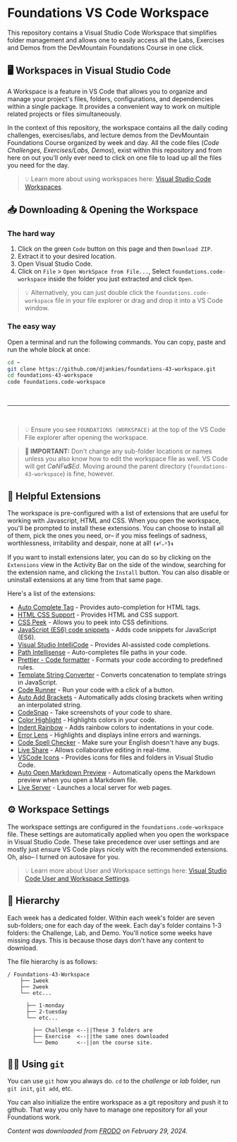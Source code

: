 # Foundations VS Code Workspace

This repository contains a Visual Studio Code Workspace that simplifies folder management and allows one to easily access all the Labs, Exercises and Demos from the DevMountain Foundations Course in one click.

## 🖥️ Workspaces in Visual Studio Code

A Workspace is a feature in VS Code that allows you to organize and manage your project's files, folders, configurations, and dependencies within a single package. It provides a convenient way to work on multiple related projects or files simultaneously.

In the context of this repository, the workspace contains all the daily coding challenges, exercises/labs, and lecture demos from the DevMountain Foundations Course organized by week and day. All the code files (_Code Challenges, Exercises/Labs, Demos_), exist within this repository and from here on out you'll only ever need to click on one file to load up all the files you need for the day.

> 💡 Learn more about using workspaces here: [Visual Studio Code Workspaces](https://code.visualstudio.com/docs/editor/multi-root-workspaces).

## 📥 Downloading & Opening the Workspace

### The hard way

1. Click on the green `Code` button on this page and then `Download ZIP`.
2. Extract it to your desired location.
3. Open Visual Studio Code.
4. Click on `File` > `Open WorkSpace from File...`, Select `foundations.code-workspace` inside the folder you just extracted and click `Open`.

> 💡 Alternatively, you can just double click the `foundations.code-workspace` file in your file explorer or drag and drop it into a VS Code window.

### The easy way

Open a terminal and run the following commands. You can copy, paste and run the whole block at once:

``` bash
cd ~
git clone https://github.com/djankies/foundations-43-workspace.git
cd foundations-43-workspace
code foundations.code-workspace
```

<br>

---

<br>

>💡 Ensure you see `FOUNDATIONS (WORKSPACE)` at the top of the VS Code File explorer after opening the workspace.

> **🚨 IMPORTANT:** Don't change any sub-folder locations or names unless you also know how to edit the workspace file as well. VS Code will get _C**o**NF**uS**Ed_. Moving around the parent directory (`foundations-43-workspace`) is fine, however.

## 💫 Helpful Extensions

The workspace is pre-configured with a list of extensions that are useful for working with Javascript, HTML and CSS. When you open the workspace, you'll be prompted to install these extensions. You can choose to install all of them, pick the ones you need, or– if you miss feelings of sadness, worthlessness, irritability and despair, none at all! **`(ง^︠.^︡)ง`**

If you want to install extensions later, you can do so by clicking on the `Extensions` view in the Activity Bar on the side of the window, searching for the extension name, and clicking the `Install` button. You can also disable or uninstall extensions at any time from that same page.

Here's a list of the extensions:

- [Auto Complete Tag](https://marketplace.visualstudio.com/items?itemName=formulahendry.auto-complete-tag) - Provides auto-completion for HTML tags.
- [HTML CSS Support](https://marketplace.visualstudio.com/items?itemName=ecmel.vscode-html-css) - Provides HTML and CSS support.
- [CSS Peek](https://marketplace.visualstudio.com/items?itemName=pranaygp.vscode-css-peek) - Allows you to peek into CSS definitions.
- [JavaScript (ES6) code snippets](https://marketplace.visualstudio.com/items?itemName=xabikos.javascriptsnippets) - Adds code snippets for JavaScript (ES6).
- [Visual Studio IntelliCode](https://marketplace.visualstudio.com/items?itemName=visualstudioexptteam.vscodeintellicode) - Provides AI-assisted code completions.
- [Path Intellisense](https://marketplace.visualstudio.com/items?itemName=christian-kohler.path-intellisense) - Auto-completes file paths in your code.
- [Prettier - Code formatter](https://marketplace.visualstudio.com/items?itemName=esbenp.prettier-vscode) - Formats your code according to predefined rules.
- [Template String Converter](https://marketplace.visualstudio.com/items?itemName=meganrogge.template-string-converter) - Converts concatenation to template strings in JavaScript.
- [Code Runner](https://marketplace.visualstudio.com/items?itemName=formulahendry.code-runner) - Run your code with a click of a button.
- [Auto Add Brackets](https://marketplace.visualstudio.com/items?itemName=aliariff.auto-add-brackets) - Automatically adds closing brackets when writing an interpolated string.
- [CodeSnap](https://marketplace.visualstudio.com/items?itemName=adpyke.codesnap) - Take screenshots of your code to share.
- [Color Highlight](https://marketplace.visualstudio.com/items?itemName=naumovs.color-highlight) - Highlights colors in your code.
- [Indent Rainbow](https://marketplace.visualstudio.com/items?itemName=oderwat.indent-rainbow) - Adds rainbow colors to indentations in your code.
- [Error Lens](https://marketplace.visualstudio.com/items?itemName=usernamehw.errorlens) - Highlights and displays inline errors and warnings.
- [Code Spell Checker](https://marketplace.visualstudio.com/items?itemName=streetsidesoftware.code-spell-checker) - Make sure your English doesn't have any bugs.
- [Live Share](https://marketplace.visualstudio.com/items?itemName=ms-vsliveshare.vsliveshare) - Allows collaborative editing in real-time.
- [VSCode Icons](https://marketplace.visualstudio.com/items?itemName=vscode-icons-team.vscode-icons) - Provides icons for files and folders in Visual Studio Code.
- [Auto Open Markdown Preview](https://marketplace.visualstudio.com/items?itemName=hnw.vscode-auto-open-markdown-preview) - Automatically opens the Markdown preview when you open a Markdown file.
- [Live Server](https://marketplace.visualstudio.com/items?itemName=ms-vscode.live-server) - Launches a local server for web pages.

## ⚙️ Workspace Settings

The workspace settings are configured in the `foundations.code-workspace` file. These settings are automatically applied when you open the workspace in Visual Studio Code. These take precedence over user settings and are mostly just ensure VS Code plays nicely with the recommended extensions. Oh, also– I turned on autosave for you.

>💡 Learn more about User and Workspace settings here: [Visual Studio Code User and Workspace Settings](https://code.visualstudio.com/docs/getstarted/settings).

## 📁 Hierarchy

Each week has a dedicated folder. Within each week's folder are seven sub-folders; one for each day of the week. Each day's folder contains 1-3 folders: the Challenge, Lab, and Demo. You'll notice some weeks have missing days. This is because those days don't have any content to download.

The file hierarchy is as follows:

``` plaintext
/ Foundations-43-Workspace
    ├── 1week
    ├── 2week
    └── etc...

      ├── 1-monday
      ├── 2-tuesday
      └── etc...

        ├── Challenge <--||These 3 folders are  
        ├── Exercise  <--||the same ones downloaded
        └── Demo      <--||on the course site.                          

```

## 👩‍💻 Using `git`

You can use `git` how you always do. `cd` to the _challenge_ or _lab_ folder, run `git init`, `git add`, etc.

You can also initialize the entire workspace as a git repository and push it to github. That way you only have to manage one repository for all your Foundations work.

_Content was downloaded from [FRODO](https://ed.devmountain.com) on February 29, 2024._
